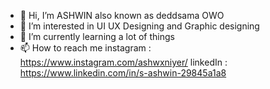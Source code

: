 - 👋 Hi, I’m ASHWIN also known as deddsama OWO
- 👀 I’m interested in UI UX Designing and Graphic designing 
- 🌱 I’m currently learning a lot of things 
- 📫 How to reach me 
      instagram : https://www.instagram.com/ashwxniyer/
      linkedIn : https://www.linkedin.com/in/s-ashwin-29845a1a8

<!---
deddsama/deddsama is a ✨ special ✨ repository because its `README.md` (this file) appears on your GitHub profile.
You can click the Preview link to take a look at your changes.
--->
